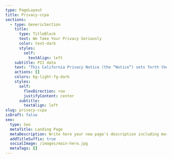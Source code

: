 ```yaml
---
type: PageLayout
title: Privacy-ccpa
sections:
  - type: GenericSection
    title:
      type: TitleBlock
      text: We Take Your Privacy Seriously
      color: text-dark
      styles:
        self:
          textAlign: left
    subtitle: PII data
    text: "This California Privacy Notice (the “Notice”) sets forth the disclosure obligations of American Med Robotics, \\[Inc.], and its subsidiaries and affiliates (collectively, “Wideanchor,” “we”, “us,” and “our”) under California law, including the California Consumer Privacy Act of 2018, \\[as amended by the California Privacy Rights Act of 2020 (“CPRA”)] (collectively, “CCPA”) and the California Civil Code section 1798.83, as amended.\n\nThis Notice provides the additional details regarding the information defined as ‘Personal Information’ under applicable California law and related to a California resident or household (“Consumers,” “User,” or “you”) referred to as “Personal Information.” This Notice describes the categories of Personal Information Wideanchor has collected, the categories of Personal Information Wideanchor has disclosed, the categories of Personal Information Wideanchor has sold (if any), and a description of the Consumer’s rights. This Notice supplements the information contained in the American Med Robotics Privacy Policy.\n\n## Categories of Personal Information Wideanchor Collects\n\nWe collect Personal Information that identifies, relates to, describes, references, is capable of being associated with, or could reasonably be linked, directly or indirectly, with a Consumer or device.  In addition to the Personal Information set forth below, please also consult our American Med Robotics Privacy Policy for a further description of the types and categories of information we collect.\nPersonal Information does not include (i) publicly available information that is lawfully made available to the general public by way of federal, state, or local government records; (ii) de-identified or aggregated consumer information; and (iii) information excluded from the CCPA’s scope, like: (a) health or medical information covered by the Health Insurance Portability and Accountability Act of 1996 (HIPAA) and the California Confidentiality of Medical Information Act (CMIA) or clinical trial data, and (b) Personal Information covered by certain sector-specific privacy laws, including the Fair Credit Reporting Act (FRCA), the Gramm-Leach-Bliley Act (GLBA) or California Financial Information Privacy Act (FIPA), and the Driver’s Privacy Protection Act of 1994.\n\nBelow is a summary of categories of Personal Information and whether we have collected such information from Consumers within the last twelve (12) months:\n\n## Category Personal Information\n\n(corresponds to categories listed in CCPA §1798.140(o)(1)) \tCCPA Example \tCollected\nA. Identifiers\n  \tA real name, alias, postal address, unique personal identifier, online identifier, Internet Protocol address, email address, account name, Social Security number, driver’s license number, passport number, or other similar identifiers. \tY\nB. Personal Information listed in the California Customer Records statute (Cal. Civ. Code § 1798.80(e)) \tName, signature, physical characteristics or description, address, telephone number, insurance policy number, education, employment, employment history, medical information, or health insurance information. \tY\nC. Protected classification characteristics under California or federal law \tAge (40 years or older), ancestry, national origin, citizenship, religion or creed, marital status, medical condition, physical or mental disability, sex (including gender, gender identity, gender expression, pregnancy or childbirth and related medical conditions), veteran or military status, genetic information (including familial genetic information). \tY\nD. Commercial information \tRecords of personal property, products or services purchased, obtained, or considered, or other purchasing or consuming histories or tendencies. \tN\nE. Biometric information \tGenetic, physiological, behavioral, and biological characteristics, or activity patterns used to extract a template or other identifier or identifying information, such as, fingerprints, faceprints, and voiceprints, iris or retina scans, keystroke, gait, or other physical patterns, and sleep, health, or exercise data. \tN\nF. Internet or network activity \tBrowsing history, search history, information on a Consumer’s interaction with a website, application, or advertisement. \tY\nH. Sensory data \tAudio, electronic, visual, thermal, olfactory, or similar information. \tN\nI. Professional or employment-related information \tCurrent or past job history or performance evaluations. \tY\nJ. Non-public education information \tEducation records directly related to a student maintained by an educational institution or party acting on its behalf, such as grades, transcripts, class lists, student schedules, student identification codes, student financial information, or student disciplinary records. \tN\nK. Inferences drawn from other Personal Information \tProfile reflecting a person’s preferences, characteristics, psychological trends, predispositions, behavior, attitudes, intelligence, abilities, and aptitudes. \tN\n\nSensitive Personal Information\nWe may also collect and process the following categories of Sensitive Personal Information and have done so within the last twelve (12) months:\n•\tGeolocation data;\n•\tRacial or ethnic origin information;\n•\tSexual orientation information;\n•\tFinancial account log-in information;\n•\tSocial Security number;\n•\tDriver’s license number;\n•\tState identification card number; and/or\n•\tPassport number.\nSources of Personal Information\n\nWideanchor obtains the categories of Personal Information listed in the Table above from the following categories of sources:\n•\tDirectly from you.  For example, (i) if you visit our Websites, respond to a survey, participate in a telephone interaction, fill out a registration form; (ii) if you fill out a form or communicate with us through one of our Websites to receive information about our business to business services or to schedule a demonstration of our services, products or programs; and (iii) if you expressed interest in being contacted by us at a trade show in which we participated or hosted.\n•\tIndirectly from you.  For example, from your activity on our Websites.\n•\tDirectly and indirectly from activity on our Websites.  For example, from observing your actions on our Websites or through your submission of an online form requesting a demonstration of one (1) of our products or services.\n•\tFrom third parties that contract with us or interact with us in connection with the services we perform.  For example, from (i) vendors and partners that help us to build contact lists, supplement or update your information in our database, or confirm/verify our records and information are accurate and up to date; (ii) third parties that may contact you, on our behalf, to provide you relevant content; or (iii) third parties that integrate their services or products with ours or provide us access to their services.\nUse of Personal Information\nWe may use or disclose the Personal Information we collect for one (1) or more of the following business purposes:\n•\tAs described in the American Med Robotics Privacy Policy\nWideanchor will not collect additional categories of Personal Information or use the Personal Information we collect for materially different, unrelated, or incompatible purposes without providing you notice.\nSharing of Personal Information\nWideanchor may disclose your Personal Information to a third party for a business purpose as described in the American Med Robotics Privacy Policy.  In the preceding twelve (12) months, Wideanchor has disclosed the following categories of consumer information for a business purpose:\n•\tIdentifiers\n•\tCalifornia Customer Records Personal Information categories\n•\tProtected classification characteristics under California or federal law\n•\tInternet or network activity\n•\tGeolocation data\n•\tProfessional or employment-related information\nYour Rights and Options\nThe CCPA provides California residents with specific rights regarding their Personal Information.  This section describes your CCPA rights and explains how to exercise those rights.  Please note that these rights are not absolute and in certain cases are subject to conditions or limitations as specified in the CCPA or other laws.\nAccess to Information and Data Portability Rights\nYou have the right to request that Wideanchor disclose certain information to you about our collection and use of your Personal Information over the past twelve (12) months.  Once we receive and confirm your verifiable Consumer request (see Exercising Your Rights), we will disclose to you:\n•\tThe categories of Personal Information we collected about you.\n•\tThe categories of sources for the Personal Information we collected about you.\n•\tOur business or commercial purpose for collecting or selling that Personal Information.\n•\tThe categories of third parties with whom we share that Personal Information.\n•\tThe specific pieces of Personal Information we collected about you (also called a data portability request).\n•\tIf we disclosed your Personal Information for a business purpose, two (2)separate lists disclosing:\n•\tsales, identifying the Personal Information categories that each category of recipient purchased; and\n•\tdisclosures for a business purpose, identifying the Personal Information categories that each category of recipient obtained.\nYou have the right to request that the information described above be provided to you in a portable and readily useable format, to the extent technically feasible (“data portability”).Deletion Request Rights\nYou have the right to request that Wideanchor delete any of your Personal Information that we collected from you and retained, subject to certain exceptions.  Once we receive and confirm your verifiable consumer request (see Exercising Your Rights), we will delete (and direct our service providers to delete) your Personal Information from our records, unless an exception applies.\nWe may deny your deletion request if retaining the information is necessary for us or our service provider(s) to:\n•\tComplete the transaction for which we collected the Personal Information, provide a good or service that you requested, take actions reasonably anticipated within the context of our ongoing business relationship with you, or otherwise perform our contract with you.\n•\tDetect security incidents, protect against malicious, deceptive, fraudulent, or illegal activity, or prosecute those responsible for such activities.\n•\tDebug products to identify and repair errors that impair existing intended functionality.\n•\tExercise free speech, ensure the right of another Consumer to exercise their free speech rights, or exercise another right provided for by law.\n•\tComply with the California Electronic Communications Privacy Act (Cal. Penal Code § 1546 et. seq.).\n•\tEngage in public or peer-reviewed scientific, historical, or statistical research in the public interest that adheres to all other applicable ethics and privacy laws, when the information’s deletion may likely render impossible or seriously impair the research’s achievement, if you previously provided informed consent.\n•\tEnable solely internal uses that are reasonably aligned with consumer expectations based on your relationship with us.\n•\tComply with a legal obligation.\n•\tMake other internal and lawful uses of that information that are compatible with the context in which you provided it.\nRight to Correct Inaccurate InformationTo the extent that we may maintain inaccurate Personal Information, you have the right to request that we correct such inaccurate Personal Information taking into account the nature of the Personal Information and the purposes of the processing of the Personal Information.  Once we receive and verify your verifiable consumer request, we will use commercially reasonable efforts to correct your Personal Information.Sale and Sharing of Personal Information and the Right to Opt OutYou have the right to opt out of the processing of your Personal Information for the following purposes:\n•\tSale of your Personal Information.\n•\tSharing of your Personal Information for cross-context behavioral advertising.\nThe use of online tracking technologies may be considered a “sale” or “sharing” under California law.  To the extent that these online tracking technologies are deemed to be a “sale” or “sharing” under California law, you may opt out of these online tracking technologies by submitting a request or by broadcasting an opt-out preference signal, such as the Global Privacy Control (GPC).\nRight to Limit Use and Disclosure of Sensitive Personal InformationYou have the right to request that we limit the ways we use and disclose your Sensitive Personal Information (as defined by CCPA) to uses which are necessary for us to provide services, or deliver the goods reasonably expected by you, or and as authorized by law\\.Right to Disclosure of Direct MarketersYou have a right to the categories and names/addresses of third parties that have received Personal Information for their direct marketing purposes upon simple request, and free of charge. \n\n###\n\nExercising Your Rights\n\nTo exercise your rights described above, please submit a verifiable consumer request to us by either:\n•\tEmailing us at <info@AmericanMedRobotics.com>\n•\tWriting us atAmerican Med Robotics Corporation\n1650 Secretariat Gait Way,\nSuwanee GA 30024\nAttn: Data Privacy\n\n•\tOnline Form\nOnly you, or a person registered with the California Secretary of State that you authorize to act on your behalf, may make a verifiable consumer request related to your Personal Information. You may also make a verifiable consumer request on behalf of your minor child.  You may only make a verifiable consumer request for access or data portability twice within a 12-month period. Depending on the request(s) submitted, you may need to:\n•\tProvide sufficient information that allows us to reasonably verify whether you are the person about whom we collected Personal Information or an authorized representative.\n•\tDescribe your request with sufficient detail that allows us to properly understand, evaluate, and respond to it.\nWe may not be able to respond to your request if we cannot verify your identity or authority to make the request and confirm the Personal Information relates to you.\nMaking a verifiable consumer request does not require you to create an account with us.\nWe will only use Personal Information provided in a verifiable consumer request to verify the requestor’s identity or authority to make the request.\n\n####\n\nAuthorized Agent\n\nYou may use an authorized agent to submit verifiable consumer requests on your behalf provided that the authorized agent is a natural person or a business entity that you have authorized to act on your behalf.  If you use an authorized agent, we will require: (i) proof of written permission for the authorized agent to make requests on your behalf, and identity verification from you; or (ii) proof of power of attorney pursuant to California Probate Code sections 4000 to 4665.  We may deny a request from an authorized agent that does not submit proper verification proof.\n\n####\n\nNon-Discrimination\n\nWe will not discriminate against you for exercising any of your CCPA rights. Unless permitted by the CCPA, we will not:\n•\tDeny you goods or services.\n•\tCharge you different prices or rates for goods or services, including through granting discounts or other benefits, or imposing penalties.\n•\tProvide you a different level or quality of goods or services.\n•\tSuggest that you may receive a different price or rate for goods or services or a different level or quality of goods or services.\n\nHowever, we may offer you certain financial incentives permitted by the CCPA that can result in different prices, rates, or quality levels.  Any CCPA-permitted financial incentive we offer will reasonably relate to your Personal Information’s value and contain written terms that describe the program’s material aspects.  Participation in a financial incentive program requires your prior opt-in consent, which you may revoke at any time by submitting a request to <info@AmericanMedRobotics.com>.  Additionally, to the extent permitted by applicable law, we may charge a reasonable fee to comply with your request.Other California Privacy Rights\n\nCalifornia’s “Shine the Light” law (Civil Code Section § 1798.83) permits Users of our Websites that are California residents to request certain information regarding our disclosure of Personal Information to third parties for their direct marketing purposes.  To make such a request, please send an email to <info@AmericanMedRobotics.com>, or write us at:\nAmerican Med Robotics Corporation, 1650 Secretariat Gait Way, Suwanee, GA 30024.\n\n####\n\nChanges to Our Privacy Notice\n\nWideanchor reserves the right to amend this Notice at our discretion and at any time.  When we make changes to this Notice, we will post the updated notice on the Websites and update the Notice’s effective date.  Your continued use of our Websites following the posting of changes constitutes your acceptance of such changes.\n\n####\n\nContact Information\n\nIf you have any questions about this Notice or our privacy practices, contact us at:\nWebsite:       \n\n <https://AmericanMedRobotics.com/privacyEmail: >    \n\n <info@AmericanMedRobotics.com>\n\nMail: American Med Robotics Corporation\nWideanchor Group LLC\n1650 Secretariat Gait Way, Suwanee, GA 30024\nAttn: Data Privacy\n"
    actions: []
    colors: bg-light-fg-dark
    styles:
      self:
        flexDirection: row
        justifyContent: center
      subtitle:
        textAlign: left
slug: privacy-ccpa
isDraft: false
seo:
  type: Seo
  metaTitle: Landing Page
  metaDescription: Write here your new page's description including most relevant keywords.
  addTitleSuffix: true
  socialImage: /images/main-hero.jpg
  metaTags: []
---
```

